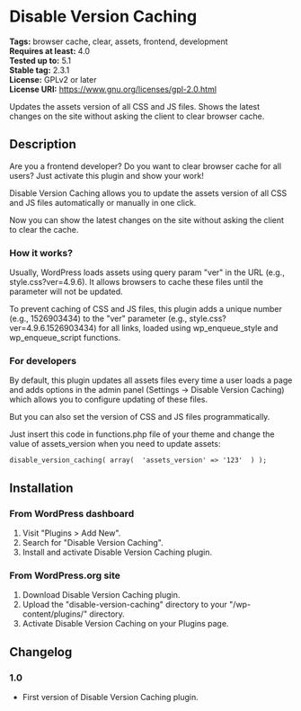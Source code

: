 # Disable Version Caching 
**Tags:** browser cache, clear, assets, frontend, development  
**Requires at least:** 4.0  
**Tested up to:** 5.1  
**Stable tag:** 2.3.1  
**License:** GPLv2 or later  
**License URI:** https://www.gnu.org/licenses/gpl-2.0.html  

Updates the assets version of all CSS and JS files. Shows the latest changes on the site without asking the client to clear browser cache.


## Description 

Are you a frontend developer? Do you want to clear browser cache for all users? Just activate this plugin and show your work!

Disable Version Caching allows you to update the assets version of all CSS and JS files automatically or manually in one click.

Now you can show the latest changes on the site without asking the client to clear the cache.


### How it works? 

Usually, WordPress loads assets using query param "ver" in the URL (e.g., style.css?ver=4.9.6). It allows browsers to cache these files until the parameter will not be updated.

To prevent caching of CSS and JS files, this plugin adds a unique number (e.g., 1526903434) to the "ver" parameter (e.g., style.css?ver=4.9.6.1526903434) for all links, loaded using wp_enqueue_style and wp_enqueue_script functions.


### For developers 

By default, this plugin updates all assets files every time a user loads a page and adds options in the admin panel (Settings -> Disable Version Caching) which allows you to configure updating of these files.

But you can also set the version of CSS and JS files programmatically.

Just insert this code in functions.php file of your theme and change the value of assets_version when you need to update assets: 

`disable_version_caching( array( 
	'assets_version' => '123' 
) );`


## Installation 


### From WordPress dashboard 

1. Visit "Plugins > Add New".
2. Search for "Disable Version Caching".
3. Install and activate Disable Version Caching plugin.


### From WordPress.org site 

1. Download Disable Version Caching plugin.
2. Upload the "disable-version-caching" directory to your "/wp-content/plugins/" directory.
3. Activate Disable Version Caching on your Plugins page.


## Changelog 


### 1.0 
* First version of Disable Version Caching plugin.
